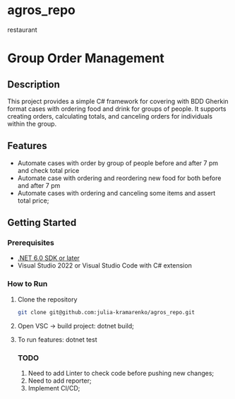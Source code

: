 # agros_repo
restaurant
# Group Order Management

## Description
This project provides a simple C# framework for covering with BDD Gherkin format cases with ordering food and drink for groups of people. It supports creating orders, calculating totals, and canceling orders for individuals within the group.

## Features
- Automate cases with order by group of people before and after 7 pm and check total price
- Automate case with ordering and reordering new food for both before and after 7 pm
- Automate cases with ordering and canceling some items and assert total price;

## Getting Started

### Prerequisites
- [.NET 6.0 SDK or later](https://dotnet.microsoft.com/download)
- Visual Studio 2022 or Visual Studio Code with C# extension

### How to Run
1. Clone the repository  
   ```bash
   git clone git@github.com:julia-kramarenko/agros_repo.git
2. Open VSC -> build project: dotnet build;
3. To run features: dotnet test

   ### TODO
   1. Need to add Linter to check code before pushing new changes;
   2. Need to add reporter;
   3. Implement CI/CD;

